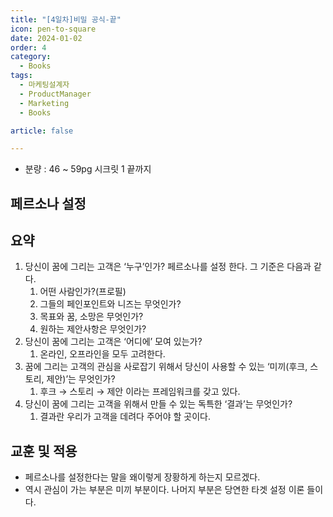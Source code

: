 ```yaml
---
title: "[4일차]비밀 공식-끝"
icon: pen-to-square
date: 2024-01-02
order: 4
category:
  - Books
tags:
  - 마케팅설계자
  - ProductManager
  - Marketing
  - Books

article: false

---
```

- 분량 : 46 ~ 59pg 시크릿 1 끝까지

<!-- more -->

## 페르소나 설정

## 요약

1. 당신이 꿈에 그리는 고객은 ‘누구’인가? 
페르소나를 설정 한다. 그 기준은 다음과 같다.
    1. 어떤 사람인가?(프로필)
    2. 그들의 페인포인트와 니즈는 무엇인가?
    3. 목표와 꿈, 소망은 무엇인가?
    4. 원하는 제안사항은 무엇인가?
2. 당신이 꿈에 그리는 고객은 ‘어디에’ 모여 있는가?
    1. 온라인, 오프라인을 모두 고려한다.
3. 꿈에 그리는 고객의 관심을 사로잡기 위해서 당신이 사용할 수 있는 ‘미끼(후크, 스토리, 제안)’는 무엇인가?
    1. 후크 → 스토리 → 제안 이라는 프레임워크를 갖고 있다. 
4. 당신이 꿈에 그리는 고객을 위해서 만들 수 있는 독특한 ‘결과’는 무엇인가?
    1. 결과란 우리가 고객을 데려다 주어야 할 곳이다. 

## 교훈 및 적용

- 페르소나를 설정한다는 말을 왜이렇게 장황하게 하는지 모르겠다.
- 역시 관심이 가는 부분은 미끼 부분이다. 나머지 부분은 당연한 타겟 설정 이론 들이다.